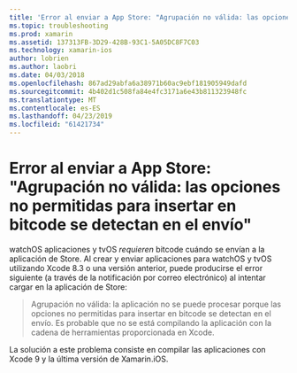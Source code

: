 ```yaml
---
title: 'Error al enviar a App Store: "Agrupación no válida: las opciones no permitidas para insertar en bitcode se detectan en el envío"'
ms.topic: troubleshooting
ms.prod: xamarin
ms.assetid: 137313FB-3D29-428B-93C1-5A05DC8F7C03
ms.technology: xamarin-ios
author: lobrien
ms.author: laobri
ms.date: 04/03/2018
ms.openlocfilehash: 867ad29abfa6a38971b60ac9ebf181905949dafd
ms.sourcegitcommit: 4b402d1c508fa84e4fc3171a6e43b811323948fc
ms.translationtype: MT
ms.contentlocale: es-ES
ms.lasthandoff: 04/23/2019
ms.locfileid: "61421734"
---
```

# <a name="error-when-submitting-to-app-store-invalid-bundle---options-not-allowed-to-be-embedded-in-bitcode-are-detected-in-the-submission"></a>Error al enviar a App Store: "Agrupación no válida: las opciones no permitidas para insertar en bitcode se detectan en el envío"

watchOS aplicaciones y tvOS _requieren_ bitcode cuándo se envían a la aplicación de Store. Al crear y enviar aplicaciones para watchOS y tvOS utilizando Xcode 8.3 o una versión anterior, puede producirse el error siguiente (a través de la notificación por correo electrónico) al intentar cargar en la aplicación de Store:

>Agrupación no válida: la aplicación no se puede procesar porque las opciones no permitidas para insertar en bitcode se detectan en el envío. Es probable que no se está compilando la aplicación con la cadena de herramientas proporcionada en Xcode.

La solución a este problema consiste en compilar las aplicaciones con Xcode 9 y la última versión de Xamarin.iOS.
